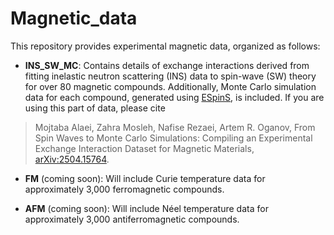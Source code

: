 # Magnetic_data


This repository provides experimental magnetic data, organized as follows:

- **INS_SW_MC**: Contains details of exchange interactions derived from fitting inelastic neutron scattering (INS) data to spin-wave (SW) theory for over 80 magnetic compounds. Additionally, Monte Carlo simulation data for each compound, generated using [ESpinS](https://github.com/nafiserb/ESpinS), is included.
If you are using this part of data, please cite
> Mojtaba Alaei, Zahra Mosleh, Nafise Rezaei, Artem R. Oganov, From Spin Waves to Monte Carlo Simulations: Compiling an Experimental Exchange Interaction Dataset for Magnetic Materials, [arXiv:2504.15764](https://doi.org/10.48550/arXiv.2504.15764).


- **FM** (coming soon): Will include Curie temperature data for approximately 3,000 ferromagnetic compounds.

- **AFM** (coming soon): Will include Néel temperature data for approximately 3,000 antiferromagnetic compounds.

